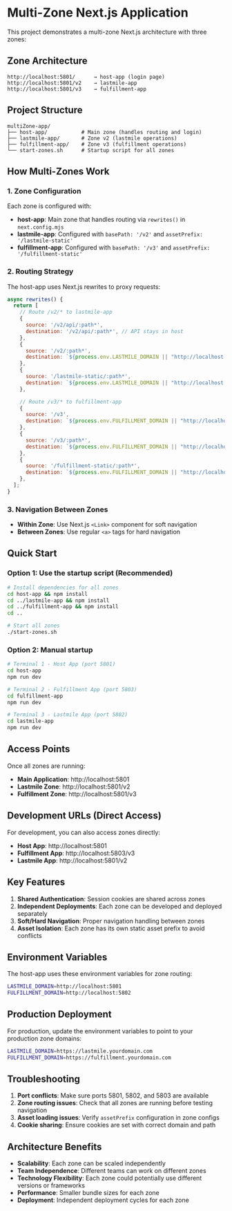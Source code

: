 # Multi-Zone Next.js Application

This project demonstrates a multi-zone Next.js architecture with three zones:

## Zone Architecture

```
http://localhost:5801/      → host-app (login page)
http://localhost:5801/v2    → lastmile-app
http://localhost:5801/v3    → fulfillment-app
```

## Project Structure

```
multiZone-app/
├── host-app/           # Main zone (handles routing and login)
├── lastmile-app/       # Zone v2 (lastmile operations)
├── fulfillment-app/    # Zone v3 (fulfillment operations)
└── start-zones.sh      # Startup script for all zones

```

## How Multi-Zones Work

### 1. Zone Configuration

Each zone is configured with:

- **host-app**: Main zone that handles routing via `rewrites()` in `next.config.mjs`
- **lastmile-app**: Configured with `basePath: '/v2'` and `assetPrefix: '/lastmile-static'`
- **fulfillment-app**: Configured with `basePath: '/v3'` and `assetPrefix: '/fulfillment-static'`

### 2. Routing Strategy

The host-app uses Next.js rewrites to proxy requests:

```javascript
async rewrites() {
  return [
    // Route /v2/* to lastmile-app
    {
      source: '/v2/api/:path*',
      destination: '/v2/api/:path*', // API stays in host
    },
    {
      source: '/v2/:path*',
      destination: `${process.env.LASTMILE_DOMAIN || "http://localhost:5802"}/v2/:path*`,
    },
    {
      source: '/lastmile-static/:path*',
      destination: `${process.env.LASTMILE_DOMAIN || "http://localhost:5802"}/lastmile-static/:path*`,
    },

    // Route /v3/* to fulfillment-app
    {
      source: '/v3',
      destination: `${process.env.FULFILLMENT_DOMAIN || "http://localhost:5803"}/v3`,
    },
    {
      source: '/v3/:path*',
      destination: `${process.env.FULFILLMENT_DOMAIN || "http://localhost:5803"}/v3/:path*`,
    },
    {
      source: '/fulfillment-static/:path*',
      destination: `${process.env.FULFILLMENT_DOMAIN || "http://localhost:5803"}/fulfillment-static/:path*`,
    },
  ];
}

```

### 3. Navigation Between Zones

- **Within Zone**: Use Next.js `<Link>` component for soft navigation
- **Between Zones**: Use regular `<a>` tags for hard navigation

## Quick Start

### Option 1: Use the startup script (Recommended)

```bash
# Install dependencies for all zones
cd host-app && npm install
cd ../lastmile-app && npm install
cd ../fulfillment-app && npm install
cd ..

# Start all zones
./start-zones.sh

```

### Option 2: Manual startup

```bash
# Terminal 1 - Host App (port 5801)
cd host-app
npm run dev

# Terminal 2 - Fulfillment App (port 5803)
cd fulfillment-app
npm run dev

# Terminal 3 - Lastmile App (port 5802)
cd lastmile-app
npm run dev

```

## Access Points

Once all zones are running:

- **Main Application**: http://localhost:5801
- **Lastmile Zone**: http://localhost:5801/v2
- **Fulfillment Zone**: http://localhost:5801/v3

## Development URLs (Direct Access)

For development, you can also access zones directly:

- **Host App**: http://localhost:5801
- **Fulfillment App**: http://localhost:5803/v3
- **Lastmile App**: http://localhost:5801/v2

## Key Features

1. **Shared Authentication**: Session cookies are shared across zones
2. **Independent Deployments**: Each zone can be developed and deployed separately
3. **Soft/Hard Navigation**: Proper navigation handling between zones
4. **Asset Isolation**: Each zone has its own static asset prefix to avoid conflicts

## Environment Variables

The host-app uses these environment variables for zone routing:

```bash
LASTMILE_DOMAIN=http://localhost:5801
FULFILLMENT_DOMAIN=http://localhost:5802

```

## Production Deployment

For production, update the environment variables to point to your production zone domains:

```bash
LASTMILE_DOMAIN=https://lastmile.yourdomain.com
FULFILLMENT_DOMAIN=https://fulfillment.yourdomain.com
```

## Troubleshooting

1. **Port conflicts**: Make sure ports 5801, 5802, and 5803 are available
2. **Zone routing issues**: Check that all zones are running before testing navigation
3. **Asset loading issues**: Verify `assetPrefix` configuration in zone configs
4. **Cookie sharing**: Ensure cookies are set with correct domain and path

## Architecture Benefits

- **Scalability**: Each zone can be scaled independently
- **Team Independence**: Different teams can work on different zones
- **Technology Flexibility**: Each zone could potentially use different versions or frameworks
- **Performance**: Smaller bundle sizes for each zone
- **Deployment**: Independent deployment cycles for each zone
